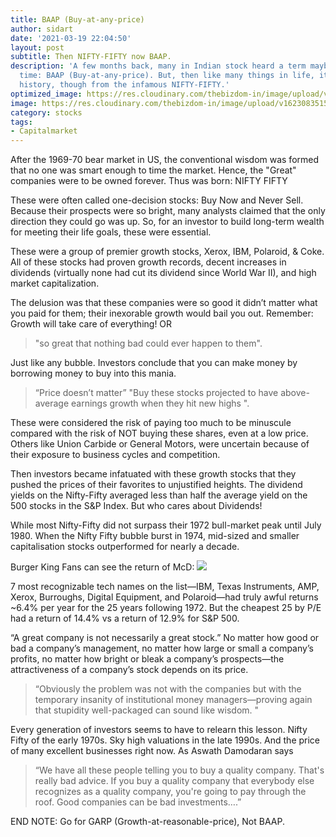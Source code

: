 ```yaml
---
title: BAAP (Buy-at-any-price)
author: sidart
date: '2021-03-19 22:04:50'
layout: post
subtitle: Then NIFTY-FIFTY now BAAP.
description: 'A few months back, many in Indian stock heard a term maybe for the first
  time: BAAP (Buy-at-any-price). But, then like many things in life, it had its own
  history, though from the infamous NIFTY-FIFTY.'
optimized_image: https://res.cloudinary.com/thebizdom-in/image/upload/v1623083515/Baap_dhxd16.png
image: https://res.cloudinary.com/thebizdom-in/image/upload/v1623083515/Baap_dhxd16.png
category: stocks
tags:
- Capitalmarket
---
```


After the 1969-70 bear market in US, the conventional wisdom was formed that no one was smart enough to time the market. Hence, the "Great" companies were to be owned forever. Thus was born: NIFTY FIFTY

These were often called one-decision stocks: Buy Now and Never Sell. Because their prospects were so bright, many analysts claimed that the only direction they could go was up. So, for an investor to build long-term wealth for meeting their life goals, these were essential.

These were a group of premier growth stocks, Xerox, IBM, Polaroid, & Coke. All of these stocks had proven growth records, decent increases in dividends (virtually none had cut its dividend since World War II), and high market capitalization.

The delusion was that these companies were so good it didn’t matter what you paid for them; their inexorable growth would bail you out. Remember: Growth will take care of everything! OR 
> "so great that nothing bad could ever happen to them".

Just like any bubble. Investors conclude that you can make money by borrowing money to buy into this mania. 
> “Price doesn’t matter” "Buy these stocks projected to have above-average earnings growth when they hit new highs ".

These were considered the risk of paying too much to be minuscule compared with the risk of NOT buying these shares, even at a low price. Others like Union Carbide or General Motors, were uncertain because of their exposure to business cycles and competition.

Then investors became infatuated with these growth stocks that they pushed the prices of their favorites to unjustified heights. The dividend yields on the Nifty-Fifty averaged less than half the average yield on the 500 stocks in the S&P Index. But who cares about Dividends!

While most Nifty-Fifty did not surpass their 1972 bull-market peak until July 1980. When the Nifty Fifty bubble burst in 1974, mid-sized and smaller capitalisation stocks outperformed for nearly a decade. 

Burger King Fans can see the return of McD:
![](https://pbs.twimg.com/media/Ew3JQn2VkAMSZcR?format=png&name=small)

7 most recognizable tech names on the list—IBM, Texas Instruments, AMP, Xerox, Burroughs, Digital Equipment, and Polaroid—had truly awful returns ~6.4% per year for the 25 years following 1972. But the cheapest 25 by P/E had a return of 14.4% vs a return of 12.9% for S&P 500.

“A great company is not necessarily a great stock.” No matter how good or bad a company’s management, no matter how large or small a company’s profits, no matter how bright or bleak a company’s prospects—the attractiveness of a company’s stock depends on its price.

> “Obviously the problem was not with the companies but with the temporary insanity of institutional money managers—proving again that stupidity well-packaged can sound like wisdom. "

Every generation of investors seems to have to relearn this lesson. Nifty Fifty of the early 1970s. Sky high valuations in the late 1990s. And the price of many excellent businesses right now. As Aswath Damodaran says 
> “We have all these people telling you to buy a quality company. That's really bad advice. If you buy a quality company that everybody else recognizes as a quality company, you're going to pay through the roof. Good companies can be bad investments….”

END NOTE: Go for GARP (Growth-at-reasonable-price), Not BAAP.
